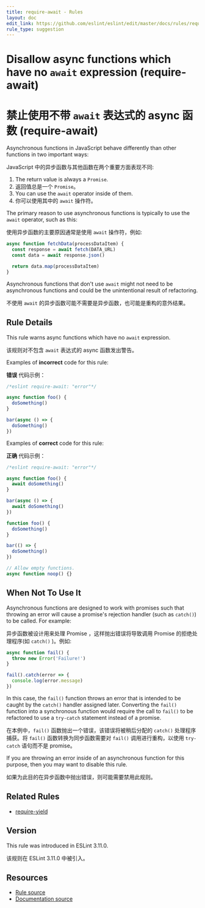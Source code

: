 ```yaml
---
title: require-await - Rules
layout: doc
edit_link: https://github.com/eslint/eslint/edit/master/docs/rules/require-await.md
rule_type: suggestion
---
```


<!-- Note: No pull requests accepted for this file. See README.md in the root directory for details. -->

# Disallow async functions which have no `await` expression (require-await)

# 禁止使用不带 `await` 表达式的 async 函数 (require-await)

Asynchronous functions in JavaScript behave differently than other functions in two important ways:

JavaScript 中的异步函数与其他函数在两个重要方面表现不同:

1. The return value is always a `Promise`.
1. 返回值总是一个 `Promise`。
1. You can use the `await` operator inside of them.
1. 你可以使用其中的 `await` 操作符。

The primary reason to use asynchronous functions is typically to use the `await` operator, such as this:

使用异步函数的主要原因通常是使用 `await` 操作符，例如:

```js
async function fetchData(processDataItem) {
  const response = await fetch(DATA_URL)
  const data = await response.json()

  return data.map(processDataItem)
}
```

Asynchronous functions that don't use `await` might not need to be asynchronous functions and could be the unintentional result of refactoring.

不使用 `await` 的异步函数可能不需要是异步函数，也可能是重构的意外结果。

## Rule Details

This rule warns async functions which have no `await` expression.

该规则对不包含 `await` 表达式的 async 函数发出警告。

Examples of **incorrect** code for this rule:

**错误** 代码示例：

```js
/*eslint require-await: "error"*/

async function foo() {
  doSomething()
}

bar(async () => {
  doSomething()
})
```

Examples of **correct** code for this rule:

**正确** 代码示例：

```js
/*eslint require-await: "error"*/

async function foo() {
  await doSomething()
}

bar(async () => {
  await doSomething()
})

function foo() {
  doSomething()
}

bar(() => {
  doSomething()
})

// Allow empty functions.
async function noop() {}
```

## When Not To Use It

Asynchronous functions are designed to work with promises such that throwing an error will cause a promise's rejection handler (such as `catch()`) to be called. For example:

异步函数被设计用来处理 Promise ，这样抛出错误将导致调用 Promise 的拒绝处理程序(如 `catch()` )。例如:

```js
async function fail() {
  throw new Error('Failure!')
}

fail().catch(error => {
  console.log(error.message)
})
```

In this case, the `fail()` function throws an error that is intended to be caught by the `catch()` handler assigned later. Converting the `fail()` function into a synchronous function would require the call to `fail()` to be refactored to use a `try-catch` statement instead of a promise.

在本例中，`fail()` 函数抛出一个错误，该错误将被稍后分配的 `catch()` 处理程序捕获。将 `fail()` 函数转换为同步函数需要对 `fail()` 调用进行重构，以使用 `try-catch` 语句而不是 promise。

If you are throwing an error inside of an asynchronous function for this purpose, then you may want to disable this rule.

如果为此目的在异步函数中抛出错误，则可能需要禁用此规则。

## Related Rules

- [require-yield](https://cn.eslint.org/docs/rules/require-yield)

## Version

This rule was introduced in ESLint 3.11.0.

该规则在 ESLint 3.11.0 中被引入。

## Resources

- [Rule source](https://github.com/eslint/eslint/tree/master/lib/rules/require-await.js)
- [Documentation source](https://github.com/eslint/eslint/tree/master/docs/rules/require-await.md)
